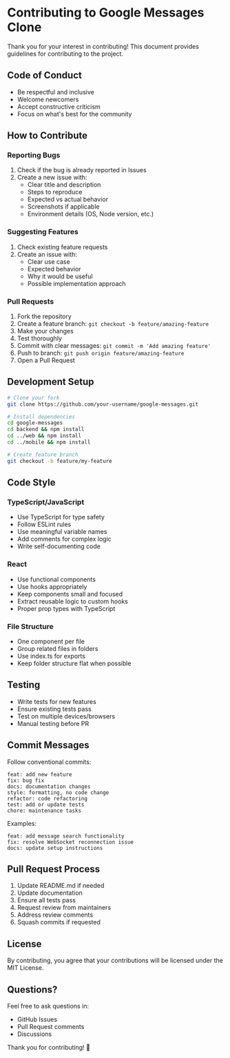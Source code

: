 # Contributing to Google Messages Clone

Thank you for your interest in contributing! This document provides guidelines for contributing to the project.

## Code of Conduct

- Be respectful and inclusive
- Welcome newcomers
- Accept constructive criticism
- Focus on what's best for the community

## How to Contribute

### Reporting Bugs

1. Check if the bug is already reported in Issues
2. Create a new issue with:
   - Clear title and description
   - Steps to reproduce
   - Expected vs actual behavior
   - Screenshots if applicable
   - Environment details (OS, Node version, etc.)

### Suggesting Features

1. Check existing feature requests
2. Create an issue with:
   - Clear use case
   - Expected behavior
   - Why it would be useful
   - Possible implementation approach

### Pull Requests

1. Fork the repository
2. Create a feature branch: `git checkout -b feature/amazing-feature`
3. Make your changes
4. Test thoroughly
5. Commit with clear messages: `git commit -m 'Add amazing feature'`
6. Push to branch: `git push origin feature/amazing-feature`
7. Open a Pull Request

## Development Setup

```bash
# Clone your fork
git clone https://github.com/your-username/google-messages.git

# Install dependencies
cd google-messages
cd backend && npm install
cd ../web && npm install
cd ../mobile && npm install

# Create feature branch
git checkout -b feature/my-feature
```

## Code Style

### TypeScript/JavaScript

- Use TypeScript for type safety
- Follow ESLint rules
- Use meaningful variable names
- Add comments for complex logic
- Write self-documenting code

### React

- Use functional components
- Use hooks appropriately
- Keep components small and focused
- Extract reusable logic to custom hooks
- Proper prop types with TypeScript

### File Structure

- One component per file
- Group related files in folders
- Use index.ts for exports
- Keep folder structure flat when possible

## Testing

- Write tests for new features
- Ensure existing tests pass
- Test on multiple devices/browsers
- Manual testing before PR

## Commit Messages

Follow conventional commits:

```
feat: add new feature
fix: bug fix
docs: documentation changes
style: formatting, no code change
refactor: code refactoring
test: add or update tests
chore: maintenance tasks
```

Examples:
```
feat: add message search functionality
fix: resolve WebSocket reconnection issue
docs: update setup instructions
```

## Pull Request Process

1. Update README.md if needed
2. Update documentation
3. Ensure all tests pass
4. Request review from maintainers
5. Address review comments
6. Squash commits if requested

## License

By contributing, you agree that your contributions will be licensed under the MIT License.

## Questions?

Feel free to ask questions in:
- GitHub Issues
- Pull Request comments
- Discussions

Thank you for contributing! 🎉
